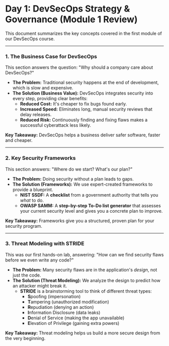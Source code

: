 # Day 1: DevSecOps Strategy & Governance (Module 1 Review)

This document summarizes the key concepts covered in the first module of our DevSecOps course.

---

### **1. The Business Case for DevSecOps**

This section answers the question: "Why should a company care about DevSecOps?"

*   **The Problem:** Traditional security happens at the end of development, which is slow and expensive.
*   **The Solution (Business Value):** DevSecOps integrates security into every step, providing clear benefits:
    *   **Reduced Cost:** It's cheaper to fix bugs found early.
    *   **Increased Speed:** Eliminates long, manual security reviews that delay releases.
    *   **Reduced Risk:** Continuously finding and fixing flaws makes a successful cyberattack less likely.

**Key Takeaway:** DevSecOps helps a business deliver safer software, faster and cheaper.

---

### **2. Key Security Frameworks**

This section answers: "Where do we start? What's our plan?"

*   **The Problem:** Doing security without a plan leads to gaps.
*   **The Solution (Frameworks):** We use expert-created frameworks to provide a blueprint.
    *   **NIST SSDF:** A **checklist** from a government authority that tells you *what* to do.
    *   **OWASP SAMM:** A **step-by-step To-Do list generator** that assesses your current security level and gives you a concrete plan to improve.

**Key Takeaway:** Frameworks give you a structured, proven plan for your security program.

---

### **3. Threat Modeling with STRIDE**

This was our first hands-on lab, answering: "How can we find security flaws before we even write any code?"

*   **The Problem:** Many security flaws are in the application's *design*, not just the code.
*   **The Solution (Threat Modeling):** We analyze the design to predict how an attacker might break it.
    *   **STRIDE** is a brainstorming tool to think of different threat types:
        *   **S**poofing (impersonation)
        *   **T**ampering (unauthorized modification)
        *   **R**epudiation (denying an action)
        *   **I**nformation Disclosure (data leaks)
        *   **D**enial of Service (making the app unavailable)
        *   **E**levation of Privilege (gaining extra powers)

**Key Takeaway:** Threat modeling helps us build a more secure design from the very beginning.
